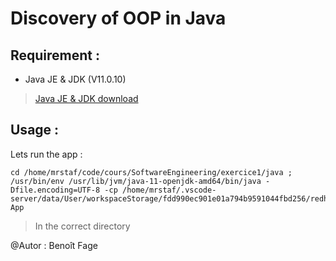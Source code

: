 # Discovery of OOP in Java

## Requirement :

- Java JE & JDK (V11.0.10)

> [Java JE & JDK download](https://www.oracle.com/java/technologies/javase-downloads.html)

## Usage : 

Lets run the app :
```
cd /home/mrstaf/code/cours/SoftwareEngineering/exercice1/java ; /usr/bin/env /usr/lib/jvm/java-11-openjdk-amd64/bin/java -Dfile.encoding=UTF-8 -cp /home/mrstaf/.vscode-server/data/User/workspaceStorage/fdd990ec901e01a794b9591044fbd256/redhat.java/jdt_ws/java_3c8aa58f/bin App
```
> In the correct directory

@Autor : Benoît Fage